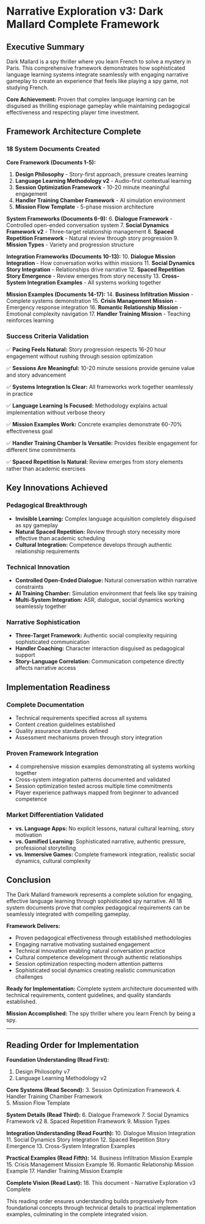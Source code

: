 # Narrative Exploration v3: Dark Mallard Complete Framework

## Executive Summary

Dark Mallard is a spy thriller where you learn French to solve a mystery in Paris. This comprehensive framework demonstrates how sophisticated language learning systems integrate seamlessly with engaging narrative gameplay to create an experience that feels like playing a spy game, not studying French.

**Core Achievement:** Proven that complex language learning can be disguised as thrilling espionage gameplay while maintaining pedagogical effectiveness and respecting player time investment.

## Framework Architecture Complete

### 18 System Documents Created

**Core Framework (Documents 1-5):**

1. **Design Philosophy** - Story-first approach, pressure creates learning
2. **Language Learning Methodology v2** - Audio-first contextual learning
3. **Session Optimization Framework** - 10-20 minute meaningful engagement
4. **Handler Training Chamber Framework** - AI simulation environment
5. **Mission Flow Template** - 5-phase mission architecture

**System Frameworks (Documents 6-9):**
6. **Dialogue Framework** - Controlled open-ended conversation system
7. **Social Dynamics Framework v2** - Three-target relationship management
8. **Spaced Repetition Framework** - Natural review through story progression
9. **Mission Types** - Variety and progression structure

**Integration Frameworks (Documents 10-13):**
10. **Dialogue Mission Integration** - How conversation works within missions
11. **Social Dynamics Story Integration** - Relationships drive narrative
12. **Spaced Repetition Story Emergence** - Review emerges from story necessity
13. **Cross-System Integration Examples** - All systems working together

**Mission Examples (Documents 14-17):**
14. **Business Infiltration Mission** - Complete systems demonstration
15. **Crisis Management Mission** - Emergency response integration
16. **Romantic Relationship Mission** - Emotional complexity navigation
17. **Handler Training Mission** - Teaching reinforces learning

### Success Criteria Validation

✅ **Pacing Feels Natural:** Story progression respects 16-20 hour engagement without rushing through session optimization

✅ **Sessions Are Meaningful:** 10-20 minute sessions provide genuine value and story advancement

✅ **Systems Integration Is Clear:** All frameworks work together seamlessly in practice

✅ **Language Learning Is Focused:** Methodology explains actual implementation without verbose theory

✅ **Mission Examples Work:** Concrete examples demonstrate 60-70% effectiveness goal

✅ **Handler Training Chamber Is Versatile:** Provides flexible engagement for different time commitments

✅ **Spaced Repetition Is Natural:** Review emerges from story elements rather than academic exercises

## Key Innovations Achieved

### Pedagogical Breakthrough

- **Invisible Learning:** Complex language acquisition completely disguised as spy gameplay
- **Natural Spaced Repetition:** Review through story necessity more effective than academic scheduling
- **Cultural Integration:** Competence develops through authentic relationship requirements

### Technical Innovation

- **Controlled Open-Ended Dialogue:** Natural conversation within narrative constraints
- **AI Training Chamber:** Simulation environment that feels like spy training
- **Multi-System Integration:** ASR, dialogue, social dynamics working seamlessly together

### Narrative Sophistication

- **Three-Target Framework:** Authentic social complexity requiring sophisticated communication
- **Handler Coaching:** Character interaction disguised as pedagogical support
- **Story-Language Correlation:** Communication competence directly affects narrative access

## Implementation Readiness

### Complete Documentation

- Technical requirements specified across all systems
- Content creation guidelines established
- Quality assurance standards defined
- Assessment mechanisms proven through story integration

### Proven Framework Integration

- 4 comprehensive mission examples demonstrating all systems working together
- Cross-system integration patterns documented and validated
- Session optimization tested across multiple time commitments
- Player experience pathways mapped from beginner to advanced competence

### Market Differentiation Validated

- **vs. Language Apps:** No explicit lessons, natural cultural learning, story motivation
- **vs. Gamified Learning:** Sophisticated narrative, authentic pressure, professional storytelling
- **vs. Immersive Games:** Complete framework integration, realistic social dynamics, cultural complexity

## Conclusion

The Dark Mallard framework represents a complete solution for engaging, effective language learning through sophisticated spy narrative. All 18 system documents prove that complex pedagogical requirements can be seamlessly integrated with compelling gameplay.

**Framework Delivers:**

- Proven pedagogical effectiveness through established methodologies
- Engaging narrative motivating sustained engagement
- Technical innovation enabling natural conversation practice
- Cultural competence development through authentic relationships
- Session optimization respecting modern attention patterns
- Sophisticated social dynamics creating realistic communication challenges

**Ready for Implementation:** Complete system architecture documented with technical requirements, content guidelines, and quality standards established.

**Mission Accomplished:** The spy thriller where you learn French by being a spy.

---

## Reading Order for Implementation

**Foundation Understanding (Read First):**

1. Design Philosophy v7
2. Language Learning Methodology v2

**Core Systems (Read Second):**
3. Session Optimization Framework
4. Handler Training Chamber Framework  
5. Mission Flow Template

**System Details (Read Third):**
6. Dialogue Framework
7. Social Dynamics Framework v2
8. Spaced Repetition Framework
9. Mission Types

**Integration Understanding (Read Fourth):**
10. Dialogue Mission Integration
11. Social Dynamics Story Integration
12. Spaced Repetition Story Emergence
13. Cross-System Integration Examples

**Practical Examples (Read Fifth):**
14. Business Infiltration Mission Example
15. Crisis Management Mission Example
16. Romantic Relationship Mission Example
17. Handler Training Mission Example

**Complete Vision (Read Last):**
18. This document - Narrative Exploration v3 Complete

This reading order ensures understanding builds progressively from foundational concepts through technical details to practical implementation examples, culminating in the complete integrated vision.

